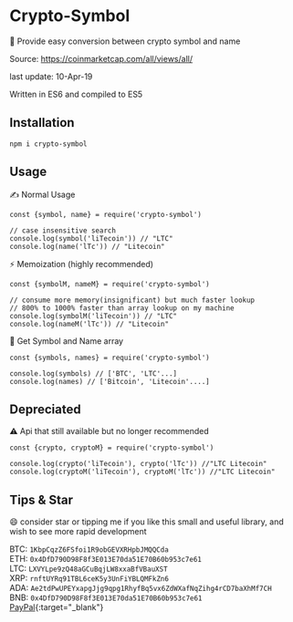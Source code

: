 # Crypto-Symbol

🐤 Provide easy conversion between crypto symbol and name

Source: https://coinmarketcap.com/all/views/all/

last update: 10-Apr-19

Written in ES6 and compiled to ES5

## Installation

```
npm i crypto-symbol
```

## Usage

✍️ Normal Usage

```
const {symbol, name} = require('crypto-symbol')

// case insensitive search
console.log(symbol('liTecoin')) // "LTC"
console.log(name('lTc')) // "Litecoin"
```

⚡️ Memoization (highly recommended)

```
const {symbolM, nameM} = require('crypto-symbol')

// consume more memory(insignificant) but much faster lookup
// 800% to 1000% faster than array lookup on my machine
console.log(symbolM('liTecoin')) // "LTC"
console.log(nameM('lTc')) // "Litecoin"
```

📔 Get Symbol and Name array

```
const {symbols, names} = require('crypto-symbol')

console.log(symbols) // ['BTC',	'LTC'...]
console.log(names) // ['Bitcoin', 'Litecoin'....]
```

## Depreciated

⚠️ Api that still available but no longer recommended

```
const {crypto, cryptoM} = require('crypto-symbol')

console.log(crypto('liTecoin'), crypto('lTc')) //"LTC Litecoin"
console.log(cryptoM('liTecoin'), cryptoM('lTc')) //"LTC Litecoin"
```

## Tips & Star

😄 consider star or tipping me if you like this small and useful library, and wish to see more rapid development

BTC: `1KbpCqzZ6FSfoi1R9obGEVXRHpbJMQQCda`  
ETH: `0x4DfD790D98F8f3E013E70da51E70B60b953c7e61`  
LTC: `LXVYLpe9zQ48aGCuBqjLW8xxaBfVBauXST`  
XRP: `rnftUYRq91TBL6ceK5y3UnFiYBLQMFkZn6`  
ADA: `Ae2tdPwUPEYxapgJjg9qpg1RhyfBq5vx6ZdWXafNqZihg4rCD7baXhMf7CH`  
BNB: `0x4DfD790D98F8f3E013E70da51E70B60b953c7e61`  
[PayPal](https://www.paypal.me/tylim88){:target="_blank"}
